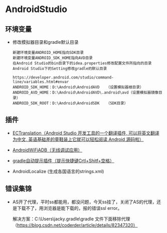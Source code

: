 # AndroidStudio

## 环境变量

+ 修改模拟器目录和gradle默认目录

  ```
  新建环境变量ANDROID_HOME指向SDK目录
  新建环境变量ANDROID_SDK_HOME指向AVD目录
  在Android Studio的bin目录下的idea.properties修改配置文件所指向的目录
  Android Studio下的Setting修改gradle的默认目录
  
  https://developer.android.com/studio/command-line/variables.html#envar
  ANDROID_SDK_HOME：D:\Android\AndroidAVD   （设置模拟器根目录）
  ANDROID_AVD_HOME：D:\Android\AndroidAVD\.android\avd（设置模拟器镜像目录）
  ANDROID_SDK_ROOT：D:\Android\AndroidSDK   （SDK目录）
  ```

## 插件

+ [ECTranslation（Android Studio 开发工具的一个翻译插件, 可以将英文翻译为中文, 英语基础差的童鞋装上它就可以轻松阅读 Android 源码啦）](https://github.com/Skykai521/ECTranslation)

+ [AndroidWiFiADB（无线调试应用）](https://github.com/pedrovgs/AndroidWiFiADB)

+ [gradle自动提示插件（提示快捷键Crtl+Shitf+空格）](https://plugins.jetbrains.com/plugin/7299-gradle-dependencies-helper/versions)
+ AndroidLocalize (生成各国语言的strings.xml)

## 错误集锦

+ AS开了代理，平时ss都能用，都没问题，今天ss挂了，关闭了AS的代理，还是下载不了，用浏览器是能下载的，报的错误ssl error。

  解决方案：C:\Users\jacky\.gradle\gradle 文件下面移除代理（https://blog.csdn.net/coderder/article/details/82347320）